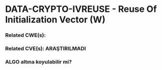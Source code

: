 # DATA-CRYPTO-IVREUSE - Reuse Of Initialization Vector (W)

### Related CWE(s):
### Related CVE(s): ARAŞTIRILMADI
### ALGO altına koyulabilir mi?